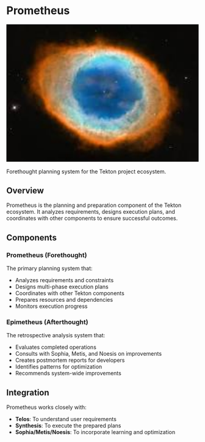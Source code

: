 # Prometheus

<img src="images/icon.jpg" alt="Prometheus Nebula Icon" width="800"/>

Forethought planning system for the Tekton project ecosystem.

## Overview

Prometheus is the planning and preparation component of the Tekton ecosystem. It analyzes requirements, designs execution plans, and coordinates with other components to ensure successful outcomes.

## Components

### Prometheus (Forethought)

The primary planning system that:
- Analyzes requirements and constraints
- Designs multi-phase execution plans
- Coordinates with other Tekton components
- Prepares resources and dependencies
- Monitors execution progress

### Epimetheus (Afterthought)

The retrospective analysis system that:
- Evaluates completed operations
- Consults with Sophia, Metis, and Noesis on improvements
- Creates postmortem reports for developers
- Identifies patterns for optimization
- Recommends system-wide improvements

## Integration

Prometheus works closely with:
- **Telos**: To understand user requirements
- **Synthesis**: To execute the prepared plans
- **Sophia/Metis/Noesis**: To incorporate learning and optimization
